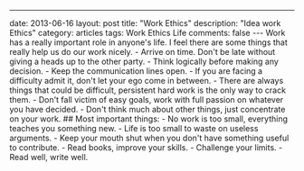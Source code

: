 ---
date: 2013-06-16
layout: post
title: "Work Ethics"
description: "Idea work Ethics"
category: articles
tags: Work Ethics Life
comments: false
--- Work has a really important role in anyone's life. I feel there are some things that really help us
do our work nicely. - Arrive on time. Don't be late without giving a heads up to the other party. - Think logically before making any decision. - Keep the communication lines open. - If you are facing a difficulty admit it, don't let your ego come in between. - There are always things that could be difficult, persistent hard work is the only way to crack them. - Don't fall victim of easy goals, work with full passion on whatever you have decided. - Don't think much about other things, just concentrate on your work. ## Most important things: - No work is too small, everything teaches you something new. - Life is too small to waste on useless arguments. - Keep your mouth shut when you don't have something useful to contribute. - Read books, improve your skills. - Challenge your limits. - Read well, write well. 